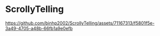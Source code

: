 # ScrollyTelling




https://github.com/binhp2002/ScrollyTelling/assets/71167313/f5801f5e-3a49-4705-a48b-66fb1a9e0efb

